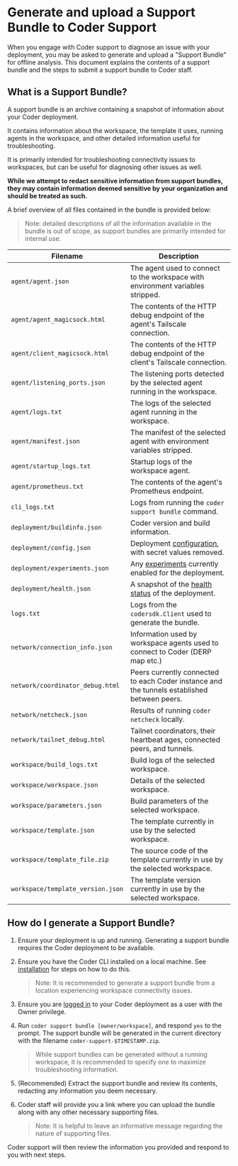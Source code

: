 # Generate and upload a Support Bundle to Coder Support

When you engage with Coder support to diagnose an issue with your deployment,
you may be asked to generate and upload a "Support Bundle" for offline analysis.
This document explains the contents of a support bundle and the steps to submit
a support bundle to Coder staff.

## What is a Support Bundle?

A support bundle is an archive containing a snapshot of information about your
Coder deployment.

It contains information about the workspace, the template it uses, running
agents in the workspace, and other detailed information useful for
troubleshooting.

It is primarily intended for troubleshooting connectivity issues to workspaces,
but can be useful for diagnosing other issues as well.

**While we attempt to redact sensitive information from support bundles, they
may contain information deemed sensitive by your organization and should be
treated as such.**

A brief overview of all files contained in the bundle is provided below:

> Note: detailed descriptions of all the information available in the bundle is
> out of scope, as support bundles are primarily intended for internal use.

| Filename                          | Description                                                                                      |
| --------------------------------- | ------------------------------------------------------------------------------------------------ |
| `agent/agent.json`                | The agent used to connect to the workspace with environment variables stripped.                  |
| `agent/agent_magicsock.html`      | The contents of the HTTP debug endpoint of the agent's Tailscale connection.                     |
| `agent/client_magicsock.html`     | The contents of the HTTP debug endpoint of the client's Tailscale connection.                    |
| `agent/listening_ports.json`      | The listening ports detected by the selected agent running in the workspace.                     |
| `agent/logs.txt`                  | The logs of the selected agent running in the workspace.                                         |
| `agent/manifest.json`             | The manifest of the selected agent with environment variables stripped.                          |
| `agent/startup_logs.txt`          | Startup logs of the workspace agent.                                                             |
| `agent/prometheus.txt`            | The contents of the agent's Prometheus endpoint.                                                 |
| `cli_logs.txt`                    | Logs from running the `coder support bundle` command.                                            |
| `deployment/buildinfo.json`       | Coder version and build information.                                                             |
| `deployment/config.json`          | Deployment [configuration](../api/general.md#get-deployment-config), with secret values removed. |
| `deployment/experiments.json`     | Any [experiments](../cli/server.md#experiments) currently enabled for the deployment.            |
| `deployment/health.json`          | A snapshot of the [health status](../admin/healthcheck.md) of the deployment.                    |
| `logs.txt`                        | Logs from the `codersdk.Client` used to generate the bundle.                                     |
| `network/connection_info.json`    | Information used by workspace agents used to connect to Coder (DERP map etc.)                    |
| `network/coordinator_debug.html`  | Peers currently connected to each Coder instance and the tunnels established between peers.      |
| `network/netcheck.json`           | Results of running `coder netcheck` locally.                                                     |
| `network/tailnet_debug.html`      | Tailnet coordinators, their heartbeat ages, connected peers, and tunnels.                        |
| `workspace/build_logs.txt`        | Build logs of the selected workspace.                                                            |
| `workspace/workspace.json`        | Details of the selected workspace.                                                               |
| `workspace/parameters.json`       | Build parameters of the selected workspace.                                                      |
| `workspace/template.json`         | The template currently in use by the selected workspace.                                         |
| `workspace/template_file.zip`     | The source code of the template currently in use by the selected workspace.                      |
| `workspace/template_version.json` | The template version currently in use by the selected workspace.                                 |

## How do I generate a Support Bundle?

1. Ensure your deployment is up and running. Generating a support bundle
   requires the Coder deployment to be available.

2. Ensure you have the Coder CLI installed on a local machine. See
   [installation](../install/index.md) for steps on how to do this.

   > Note: It is recommended to generate a support bundle from a location
   > experiencing workspace connectivity issues.

3. Ensure you are [logged in](../cli/login.md#login) to your Coder deployment as
   a user with the Owner privilege.

4. Run `coder support bundle [owner/workspace]`, and respond `yes` to the
   prompt. The support bundle will be generated in the current directory with
   the filename `coder-support-$TIMESTAMP.zip`.

   > While support bundles can be generated without a running workspace, it is
   > recommended to specify one to maximize troubleshooting information.

5. (Recommended) Extract the support bundle and review its contents, redacting
   any information you deem necessary.

6. Coder staff will provide you a link where you can upload the bundle along
   with any other necessary supporting files.

   > Note: It is helpful to leave an informative message regarding the nature of
   > supporting files.

Coder support will then review the information you provided and respond to you
with next steps.

